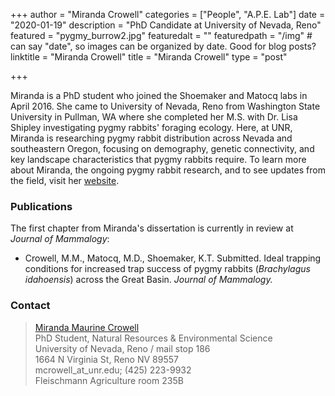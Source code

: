 +++
author = "Miranda Crowell"
categories = ["People", "A.P.E. Lab"]
date = "2020-01-19"
description = "PhD Candidate at University of Nevada, Reno"
featured = "pygmy_burrow2.jpg"
featuredalt = ""
featuredpath = "/img"  # can say "date", so images can be organized by date. Good for blog posts?
linktitle = "Miranda Crowell"
title = "Miranda Crowell"
type = "post"

+++

Miranda is a PhD student who joined the Shoemaker and Matocq labs in April 2016. She came to University of Nevada, Reno from Washington State University in Pullman, WA where she completed her M.S. with Dr. Lisa Shipley investigating pygmy rabbits' foraging ecology. Here, at UNR, Miranda is researching pygmy rabbit distribution across Nevada and southeastern Oregon, focusing on demography, genetic connectivity, and key landscape characteristics that pygmy rabbits require. To learn more about Miranda, the ongoing pygmy rabbit research, and to see updates from the field, visit her [website](http://mirandamaurine.weebly.com).

### Publications

The first chapter from Miranda's dissertation is currently in review at *Journal of Mammalogy*:

* Crowell, M.M., Matocq, M.D., Shoemaker, K.T. Submitted. Ideal trapping conditions for increased trap success of pygmy rabbits (*Brachylagus idahoensis*) across the Great Basin. *Journal of Mammalogy.*

### Contact

> [Miranda Maurine Crowell](http://mirandamaurine.weebly.com)  
> PhD Student, Natural Resources & Environmental Science  
> University of Nevada, Reno / mail stop 186  
> 1664 N Virginia St, Reno NV 89557  
> mcrowell_at_unr.edu; (425) 223-9932  
> Fleischmann Agriculture room 235B
